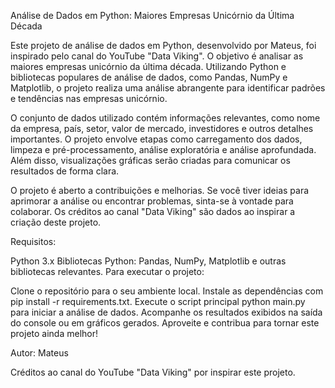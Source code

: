 Análise de Dados em Python: Maiores Empresas Unicórnio da Última Década

Este projeto de análise de dados em Python, desenvolvido por Mateus, foi inspirado pelo canal do YouTube "Data Viking". O objetivo é analisar as maiores empresas unicórnio da última década. Utilizando Python e bibliotecas populares de análise de dados, como Pandas, NumPy e Matplotlib, o projeto realiza uma análise abrangente para identificar padrões e tendências nas empresas unicórnio.

O conjunto de dados utilizado contém informações relevantes, como nome da empresa, país, setor, valor de mercado, investidores e outros detalhes importantes. O projeto envolve etapas como carregamento dos dados, limpeza e pré-processamento, análise exploratória e análise aprofundada. Além disso, visualizações gráficas serão criadas para comunicar os resultados de forma clara.

O projeto é aberto a contribuições e melhorias. Se você tiver ideias para aprimorar a análise ou encontrar problemas, sinta-se à vontade para colaborar. Os créditos ao canal "Data Viking" são dados ao inspirar a criação deste projeto.

Requisitos:

Python 3.x
Bibliotecas Python: Pandas, NumPy, Matplotlib e outras bibliotecas relevantes.
Para executar o projeto:

Clone o repositório para o seu ambiente local.
Instale as dependências com pip install -r requirements.txt.
Execute o script principal python main.py para iniciar a análise de dados.
Acompanhe os resultados exibidos na saída do console ou em gráficos gerados.
Aproveite e contribua para tornar este projeto ainda melhor!

Autor: Mateus

Créditos ao canal do YouTube "Data Viking" por inspirar este projeto.
